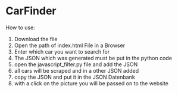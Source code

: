 # CarFinder 
How to use:
1) Download the file
2) Open the path of index.html File in a Browser
3) Enter which car you want to search for
4) The JSON which was generated must be put in the python code
5) open the javascript_filter.py file and add the JSON
6) all cars will be scraped and in a other JSON added
7) copy the JSON and put it in the JSON Datenbank
8) with a click on the picture you will be passed on to the website

